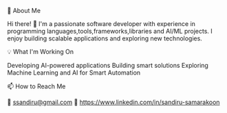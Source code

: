 🚀 About Me

Hi there! 👋 I'm a passionate software developer with experience in programming languages,tools,frameworks,libraries and AI/ML projects. I enjoy building scalable applications and exploring new technologies.

💡 What I'm Working On

Developing AI-powered applications
Building smart solutions
Exploring Machine Learning and AI for Smart Automation 

📫 How to Reach Me

📧 ssandiru@gmail.com
💼 https://www.linkedin.com/in/sandiru-samarakoon

